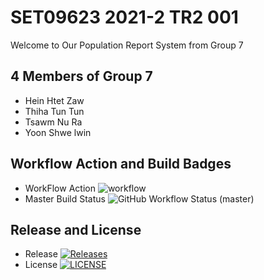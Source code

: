 # SET09623 2021-2 TR2 001
Welcome to Our Population Report System from Group 7 

## 4 Members of Group 7
* Hein Htet Zaw
* Thiha Tun Tun
* Tsawm Nu Ra
* Yoon Shwe lwin

## Workflow Action and Build Badges
* WorkFlow Action ![workflow](https://github.com/Thiha221220/earth/actions/workflows/main.yml/badge.svg?)
* Master Build Status ![GitHub Workflow Status (master)](https://img.shields.io/github/workflow/status/Thiha221220/earth/A%20workflow%20for%20my%20Population%20Report%20App/master?label=master%20branch%20)

## Release and License
* Release [![Releases](https://img.shields.io/github/release/Thiha221220/earth/all.svg?style=flat-square)](https://github.com/Thiha221220/earth/releases)
* License [![LICENSE](https://img.shields.io/github/license/Thiha221220/earth.svg?style=flat-square)](https://github.com/Thiha221220/earth/blob/master/LICENSE)
